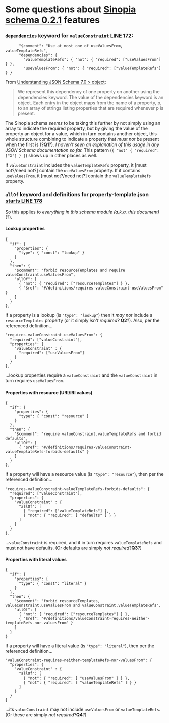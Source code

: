 # Some questions about [Sinopia schema 0.2.1](https://github.com/LD4P/sinopia/tree/master/schemas/0.2.1) features

### `dependencies` keyword for `valueConstraint` [LINE 172](https://github.com/LD4P/sinopia/blob/c6b65051e4a041537ede07c7b732ebdd6c8adaca/schemas/0.2.1/property-template.json#L172):
```
      "$comment": "Use at most one of useValuesFrom, valueTemplateRefs",
      "dependencies": {
        "valueTemplateRefs": { "not": { "required": ["useValuesFrom"] } },
        "useValuesFrom": { "not": { "required": ["valueTemplateRefs"] } }
```

From [Understanding JSON Schema 7.0 > object](https://json-schema.org/understanding-json-schema/reference/object.html?highlight=dependencies):
> We represent this dependency of one property on another using the dependencies keyword.
> The value of the dependencies keyword is an object. Each entry in the object maps from the name of a property, p, to an array of strings listing properties that are required whenever p is present.

The Sinopia schema *seems* to be taking this further by not simply using an array to indicate the required property, but by giving the value of the property an object for a value, which in turn contains another object, this whole structure combining to indicate a property that *must not* be present when the first is (?**Q1**?). *I haven't seen an explanation of this usage in any JSON Schema documentation so far.* This pattern (`{ "not" { "required": ["X"] } }`) shows up in other places as well.

If `valueConstraint` includes the `valueTemplateRefs` property, it \[must not?/need not?\] contain the `useValuesFrom` property. If it contains `useValuesFrom`, it \[must not?/need not?\] contain the `valueTemplateRefs` property.

### `allOf` keyword and definitions for property-template.json [starts LINE 178](https://github.com/LD4P/sinopia/blob/c6b65051e4a041537ede07c7b732ebdd6c8adaca/schemas/0.2.1/property-template.json#L178)

So this applies to *everything in this schema module (a.k.a. this document)* (?).

#### Lookup properties

```
{
  "if": {
    "properties": {
      "type": { "const": "lookup" }
    }
  },
  "then": {
    "$comment": "forbid resourceTemplates and require valueConstraint.useValuesFrom",
    "allOf": [
      { "not": { "required": ["resourceTemplates"] } },
      { "$ref": "#/definitions/requires-valueConstraint-useValuesFrom" }
    ]
  }
},
```
If a property is a lookup (is `"type": "lookup"`) then it *may not* include a `resourceTemplates` property (or it simply *isn't required?* **Q2**?). Also, per the referenced definition...
```
"requires-valueConstraint-useValuesFrom": {
  "required": ["valueConstraint"],
  "properties": {
    "valueConstraint" : {
      "required": ["useValuesFrom"]
    }
  }
},
```
...lookup properties require a `valueConstraint` and the `valueConstraint` in turn requires `useValuesFrom`.

#### Properties with resource (URI/IRI values)

```
{
  "if": {
    "properties": {
      "type": { "const": "resource" }
    }
  },
  "then": {
    "$comment": "require valueConstraint.valueTemplateRefs and forbid defaults",
    "allOf": [
      { "$ref": "#/definitions/requires-valueConstraint-valueTemplateRefs-forbids-defaults" }
    ]
  }
},
```
If a property will have a resource value (is `"type": "resource"`), then per the referenced definition...
```
"requires-valueConstraint-valueTemplateRefs-forbids-defaults": {
  "required": ["valueConstraint"],
  "properties": {
    "valueConstraint" : {
      "allOf": [
        { "required": ["valueTemplateRefs"] },
        { "not": { "required": [ "defaults" ] } }
      ]
    }
  }
},
```
...`valueConstraint` is required, and it in turn requires `valueTemplateRefs` and must not have defaults. (Or defaults are simply *not required*?**Q3**?)

#### Properties with literal values

```
{
  "if": {
    "properties": {
      "type": { "const": "literal" }
    }
  },
  "then": {
    "$comment": "forbid resourceTemplates, valueConstraint.useValuesFrom and valueConstraint.valueTemplateRefs",
    "allOf": [
      { "not": { "required": ["resourceTemplates"] } },
      { "$ref": "#/definitions/valueConstraint-requires-neither-templateRefs-nor-valuesFrom" }
    ]
  }
}
```
If a property will have a literal value (is `"type": "literal"`), then per the referenced definition...
```
"valueConstraint-requires-neither-templateRefs-nor-valuesFrom": {
  "properties": {
    "valueConstraint" : {
      "allOf": [
        { "not": { "required": [ "useValuesFrom" ] } },
        { "not": { "required": [ "valueTemplateRefs" ] } }
      ]
    }
  }
}
```
...its `valueConstraint` may not include `useValuesFrom` or `valueTemplateRefs`. (Or these are simply *not required*?**Q4**?)
